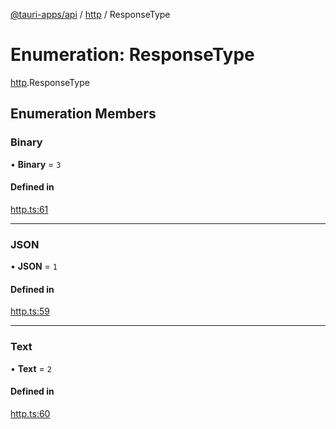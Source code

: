[@tauri-apps/api](../README.md) / [http](../modules/http.md) / ResponseType

# Enumeration: ResponseType

[http](../modules/http.md).ResponseType

## Enumeration Members

### Binary

• **Binary** = ``3``

#### Defined in

[http.ts:61](https://github.com/tauri-apps/tauri/blob/35b5378/tooling/api/src/http.ts#L61)

___

### JSON

• **JSON** = ``1``

#### Defined in

[http.ts:59](https://github.com/tauri-apps/tauri/blob/35b5378/tooling/api/src/http.ts#L59)

___

### Text

• **Text** = ``2``

#### Defined in

[http.ts:60](https://github.com/tauri-apps/tauri/blob/35b5378/tooling/api/src/http.ts#L60)
